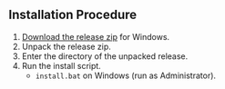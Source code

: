 ## Installation Procedure

1. [Download the release zip](https://github.com/vmware-tanzu/community-edition/releases) for Windows.
1. Unpack the release zip.
1. Enter the directory of the unpacked release.
1. Run the install script.
    * `install.bat` on Windows (run as Administrator).

<!--1. Make sure you have the [Chocolatey package manager installed](https://chocolatey.org/install).

1. You must download and install the latest version of `kubectl`. For more information, see [Install and Set Up kubectl on Windows](https://kubernetes.io/docs/tasks/tools/install-kubectl-windows/) in the Kubernetes documentation.

1. You must download and install the latest version of `docker`. For more information, see [Install Docker Desktop on Windows](https://docs.docker.com/desktop/windows/install/) in the Docker documentation.

1. Open PowerShell **as an administrator** and run the following:

    ```sh
    choco install tanzu-community-edition
    ```

    > Both `docker` and `kubectl` are required to be present on the system, but are not explicit Chocolatey dependencies.
    > Installing the Tanzu Community Edition package will extract the binaries and configure the plugin repositories. This might take a minute.

1. The `tanzu` command will be added to your `$PATH` variable automatically by Chocolatey.-->

